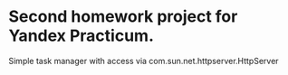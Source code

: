 # Second homework project for Yandex Practicum.
Simple task manager with access via com.sun.net.httpserver.HttpServer
